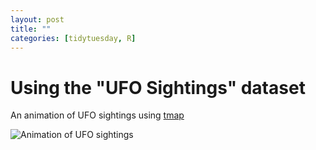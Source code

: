 ```yaml
---
layout: post
title: ""
categories: [tidytuesday, R]
---
```


# Using the "UFO Sightings" dataset

An animation of UFO sightings using [tmap](https://github.com/mtennekes/tmap)

![Animation of UFO sightings](/assets/2019-06-25-animation-ufo-sightings_1910-2014.gif) 



